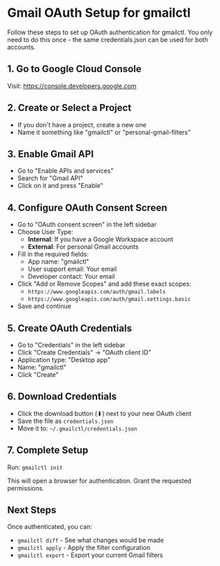 # Gmail OAuth Setup for gmailctl

Follow these steps to set up OAuth authentication for gmailctl. You only need to do this once - the same credentials.json can be used for both accounts.

## 1. Go to Google Cloud Console
Visit: https://console.developers.google.com

## 2. Create or Select a Project
- If you don't have a project, create a new one
- Name it something like "gmailctl" or "personal-gmail-filters"

## 3. Enable Gmail API
- Go to "Enable APIs and services"
- Search for "Gmail API"
- Click on it and press "Enable"

## 4. Configure OAuth Consent Screen
- Go to "OAuth consent screen" in the left sidebar
- Choose User Type:
  - **Internal**: If you have a Google Workspace account
  - **External**: For personal Gmail accounts
- Fill in the required fields:
  - App name: "gmailctl"
  - User support email: Your email
  - Developer contact: Your email
- Click "Add or Remove Scopes" and add these exact scopes:
  - `https://www.googleapis.com/auth/gmail.labels`
  - `https://www.googleapis.com/auth/gmail.settings.basic`
- Save and continue

## 5. Create OAuth Credentials
- Go to "Credentials" in the left sidebar
- Click "Create Credentials" → "OAuth client ID"
- Application type: "Desktop app"
- Name: "gmailctl"
- Click "Create"

## 6. Download Credentials
- Click the download button (⬇) next to your new OAuth client
- Save the file as `credentials.json`
- Move it to: `~/.gmailctl/credentials.json`

## 7. Complete Setup
Run: `gmailctl init`

This will open a browser for authentication. Grant the requested permissions.

## Next Steps
Once authenticated, you can:
- `gmailctl diff` - See what changes would be made
- `gmailctl apply` - Apply the filter configuration
- `gmailctl export` - Export your current Gmail filters